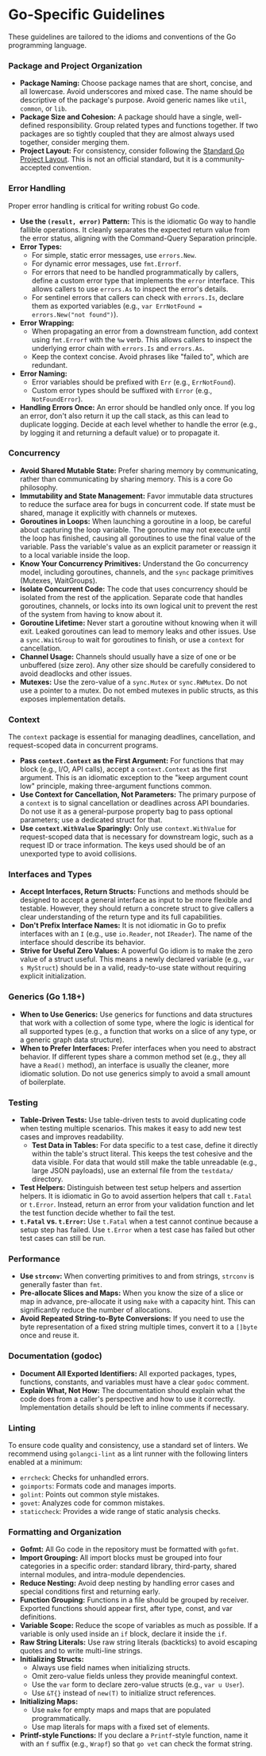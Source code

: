 # Go-Specific Guidelines

These guidelines are tailored to the idioms and conventions of the Go programming language.

### Package and Project Organization

* **Package Naming:** Choose package names that are short, concise, and all lowercase. Avoid underscores and mixed case. The name should be descriptive of the package's purpose. Avoid generic names like `util`, `common`, or `lib`.
* **Package Size and Cohesion:** A package should have a single, well-defined responsibility. Group related types and functions together. If two packages are so tightly coupled that they are almost always used together, consider merging them.
* **Project Layout:** For consistency, consider following the [Standard Go Project Layout](https://github.com/golang-standards/project-layout). This is not an official standard, but it is a community-accepted convention.

### Error Handling

Proper error handling is critical for writing robust Go code.

* **Use the `(result, error)` Pattern:** This is the idiomatic Go way to handle fallible operations. It cleanly separates the expected return value from the error status, aligning with the Command-Query Separation principle.
* **Error Types:**
    * For simple, static error messages, use `errors.New`.
    * For dynamic error messages, use `fmt.Errorf`.
    * For errors that need to be handled programmatically by callers, define a custom error type that implements the `error` interface. This allows callers to use `errors.As` to inspect the error's details.
    * For sentinel errors that callers can check with `errors.Is`, declare them as exported variables (e.g., `var ErrNotFound = errors.New("not found")`).
* **Error Wrapping:**
    * When propagating an error from a downstream function, add context using `fmt.Errorf` with the `%w` verb. This allows callers to inspect the underlying error chain with `errors.Is` and `errors.As`.
    * Keep the context concise. Avoid phrases like "failed to", which are redundant.
* **Error Naming:**
    * Error variables should be prefixed with `Err` (e.g., `ErrNotFound`).
    * Custom error types should be suffixed with `Error` (e.g., `NotFoundError`).
* **Handling Errors Once:** An error should be handled only once. If you log an error, don't also return it up the call stack, as this can lead to duplicate logging. Decide at each level whether to handle the error (e.g., by logging it and returning a default value) or to propagate it.

### Concurrency

* **Avoid Shared Mutable State:** Prefer sharing memory by communicating, rather than communicating by sharing memory. This is a core Go philosophy.
* **Immutability and State Management:** Favor immutable data structures to reduce the surface area for bugs in concurrent code. If state must be shared, manage it explicitly with channels or mutexes.
* **Goroutines in Loops:** When launching a goroutine in a loop, be careful about capturing the loop variable. The goroutine may not execute until the loop has finished, causing all goroutines to use the final value of the variable. Pass the variable's value as an explicit parameter or reassign it to a local variable inside the loop.
* **Know Your Concurrency Primitives:** Understand the Go concurrency model, including goroutines, channels, and the `sync` package primitives (Mutexes, WaitGroups).
* **Isolate Concurrent Code:** The code that uses concurrency should be isolated from the rest of the application. Separate code that handles goroutines, channels, or locks into its own logical unit to prevent the rest of the system from having to know about it.
* **Goroutine Lifetime:** Never start a goroutine without knowing when it will exit. Leaked goroutines can lead to memory leaks and other issues. Use a `sync.WaitGroup` to wait for goroutines to finish, or use a `context` for cancellation.
* **Channel Usage:** Channels should usually have a size of one or be unbuffered (size zero). Any other size should be carefully considered to avoid deadlocks and other issues.
* **Mutexes:** Use the zero-value of a `sync.Mutex` or `sync.RWMutex`. Do not use a pointer to a mutex. Do not embed mutexes in public structs, as this exposes implementation details.

### Context

The `context` package is essential for managing deadlines, cancellation, and request-scoped data in concurrent programs.

* **Pass `context.Context` as the First Argument:** For functions that may block (e.g., I/O, API calls), accept a `context.Context` as the first argument. This is an idiomatic exception to the "keep argument count low" principle, making three-argument functions common.
* **Use Context for Cancellation, Not Parameters:** The primary purpose of a `context` is to signal cancellation or deadlines across API boundaries. Do not use it as a general-purpose property bag to pass optional parameters; use a dedicated struct for that.
* **Use `context.WithValue` Sparingly:** Only use `context.WithValue` for request-scoped data that is necessary for downstream logic, such as a request ID or trace information. The keys used should be of an unexported type to avoid collisions.

### Interfaces and Types

* **Accept Interfaces, Return Structs:** Functions and methods should be designed to accept a general interface as input to be more flexible and testable. However, they should return a concrete struct to give callers a clear understanding of the return type and its full capabilities.
* **Don't Prefix Interface Names:** It is not idiomatic in Go to prefix interfaces with an `I` (e.g., use `io.Reader`, not `IReader`). The name of the interface should describe its behavior.
* **Strive for Useful Zero Values:** A powerful Go idiom is to make the zero value of a struct useful. This means a newly declared variable (e.g., `var s MyStruct`) should be in a valid, ready-to-use state without requiring explicit initialization.

### Generics (Go 1.18+)

* **When to Use Generics:** Use generics for functions and data structures that work with a collection of some type, where the logic is identical for all supported types (e.g., a function that works on a slice of any type, or a generic graph data structure).
* **When to Prefer Interfaces:** Prefer interfaces when you need to abstract behavior. If different types share a common method set (e.g., they all have a `Read()` method), an interface is usually the cleaner, more idiomatic solution. Do not use generics simply to avoid a small amount of boilerplate.

### Testing

* **Table-Driven Tests:** Use table-driven tests to avoid duplicating code when testing multiple scenarios. This makes it easy to add new test cases and improves readability.
    * **Test Data in Tables:** For data specific to a test case, define it directly within the table's struct literal. This keeps the test cohesive and the data visible. For data that would still make the table unreadable (e.g., large JSON payloads), use an external file from the `testdata/` directory.
* **Test Helpers:** Distinguish between test setup helpers and assertion helpers. It is idiomatic in Go to avoid assertion helpers that call `t.Fatal` or `t.Error`. Instead, return an error from your validation function and let the test function decide whether to fail the test.
* **`t.Fatal` vs. `t.Error`:** Use `t.Fatal` when a test cannot continue because a setup step has failed. Use `t.Error` when a test case has failed but other test cases can still be run.

### Performance

* **Use `strconv`:** When converting primitives to and from strings, `strconv` is generally faster than `fmt`.
* **Pre-allocate Slices and Maps:** When you know the size of a slice or map in advance, pre-allocate it using `make` with a capacity hint. This can significantly reduce the number of allocations.
* **Avoid Repeated String-to-Byte Conversions:** If you need to use the byte representation of a fixed string multiple times, convert it to a `[]byte` once and reuse it.

### Documentation (godoc)

* **Document All Exported Identifiers:** All exported packages, types, functions, constants, and variables must have a clear `godoc` comment.
* **Explain What, Not How:** The documentation should explain what the code does from a caller's perspective and how to use it correctly. Implementation details should be left to inline comments if necessary.

### Linting

To ensure code quality and consistency, use a standard set of linters. We recommend using `golangci-lint` as a lint runner with the following linters enabled at a minimum:
* `errcheck`: Checks for unhandled errors.
* `goimports`: Formats code and manages imports.
* `golint`: Points out common style mistakes.
* `govet`: Analyzes code for common mistakes.
* `staticcheck`: Provides a wide range of static analysis checks.

### Formatting and Organization

* **Gofmt:** All Go code in the repository must be formatted with `gofmt`.
* **Import Grouping:** All import blocks must be grouped into four categories in a specific order: standard library, third-party, shared internal modules, and intra-module dependencies.
* **Reduce Nesting:** Avoid deep nesting by handling error cases and special conditions first and returning early.
* **Function Grouping:** Functions in a file should be grouped by receiver. Exported functions should appear first, after type, const, and var definitions.
* **Variable Scope:** Reduce the scope of variables as much as possible. If a variable is only used inside an `if` block, declare it inside the `if`.
* **Raw String Literals:** Use raw string literals (backticks) to avoid escaping quotes and to write multi-line strings.
* **Initializing Structs:**
    * Always use field names when initializing structs.
    * Omit zero-value fields unless they provide meaningful context.
    * Use the `var` form to declare zero-value structs (e.g., `var u User`).
    * Use `&T{}` instead of `new(T)` to initialize struct references.
* **Initializing Maps:**
    * Use `make` for empty maps and maps that are populated programmatically.
    * Use map literals for maps with a fixed set of elements.
* **Printf-style Functions:** If you declare a `Printf`-style function, name it with an `f` suffix (e.g., `Wrapf`) so that `go vet` can check the format string.
